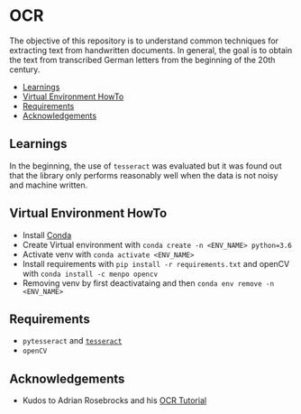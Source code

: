 # OCR

The objective of this repository is to understand common techniques for extracting text from handwritten documents. In general, the goal is to obtain the text from transcribed German letters from the beginning of the 20th century.

<!-- START doctoc generated TOC please keep comment here to allow auto update -->
<!-- DON'T EDIT THIS SECTION, INSTEAD RE-RUN doctoc TO UPDATE -->


- [Learnings](#learnings)
- [Virtual Environment HowTo](#virtual-environment-howto)
- [Requirements](#requirements)
- [Acknowledgements](#acknowledgements)

<!-- END doctoc generated TOC please keep comment here to allow auto update -->

## Learnings

In the beginning, the use of `tesseract` was evaluated but it was found out that the library only performs reasonably well when the data is not noisy and machine written.

## Virtual Environment HowTo

- Install [Conda](https://docs.conda.io/en/latest/miniconda.html)
- Create Virtual environment with `conda create -n <ENV_NAME> python=3.6`
- Activate venv with `conda activate <ENV_NAME>`
- Install requirements with `pip install -r requirements.txt` and openCV with `conda install -c menpo opencv`
- Removing venv by first deactivataing and then `conda env remove -n <ENV_NAME>`

## Requirements

- `pytesseract` and [`tesseract`](https://github.com/tesseract-ocr/tesseract)
- `openCV`

## Acknowledgements

- Kudos to Adrian Rosebrocks and his [OCR Tutorial](https://www.pyimagesearch.com/2017/07/10/using-tesseract-ocr-python/)
